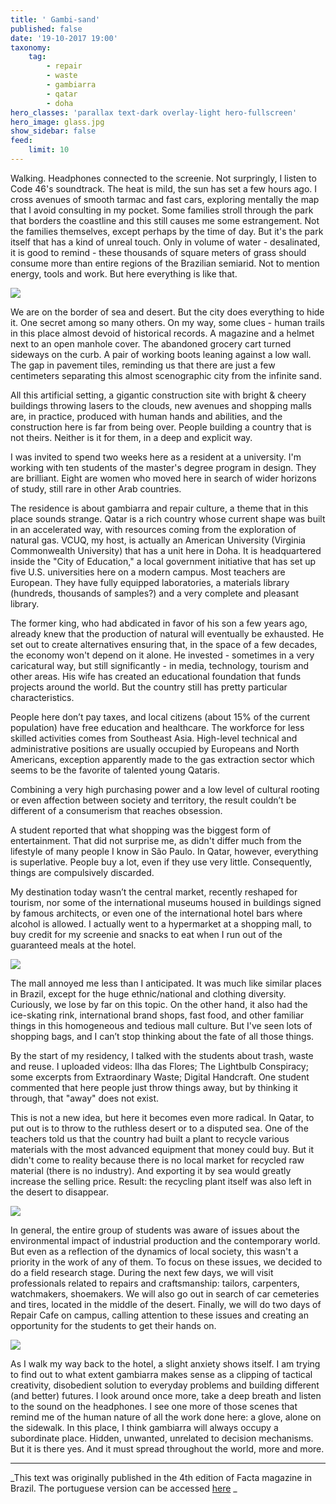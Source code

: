 ```yaml
---
title: ' Gambi-sand'
published: false
date: '19-10-2017 19:00'
taxonomy:
    tag:
        - repair
        - waste
        - gambiarra
        - qatar
        - doha
hero_classes: 'parallax text-dark overlay-light hero-fullscreen'
hero_image: glass.jpg
show_sidebar: false
feed:
    limit: 10
---
```


Walking. Headphones connected to the screenie. Not surpringly, I listen to Code 46's soundtrack. The heat is mild, the sun has set a few hours ago. I cross avenues of smooth tarmac and fast cars, exploring mentally the map that I avoid consulting in my pocket. Some families stroll through the park that borders the coastline and this still causes me some estrangement. Not the families themselves, except perhaps by the time of day. But it's the park itself that has a kind of unreal touch. Only in volume of water - desalinated, it is good to remind - these thousands of square meters of grass should consume more than entire regions of the Brazilian semiarid. Not to mention energy, tools and work. But here everything is like that.

![](cars.jpg)

We are on the border of sea and desert. But the city does everything to hide it. One secret among so many others. On my way, some clues - human trails in this place almost devoid of historical records. A magazine and a helmet next to an open manhole cover. The abandoned grocery cart turned sideways on the curb. A pair of working boots leaning against a low wall. The gap in pavement tiles, reminding us that there are just a few centimeters separating this almost scenographic city from the infinite sand.

All this artificial setting, a gigantic construction site with bright & cheery buildings throwing lasers to the clouds, new avenues and shopping malls are, in practice, produced with human hands and abilities, and the construction here is far from being over. People building a country that is not theirs. Neither is it for them, in a deep and explicit way.

I was invited to spend two weeks here as a resident at a university. I'm working with ten students of the master's degree program in design. They are brilliant. Eight are women who moved here in search of wider horizons of study, still rare in other Arab countries.

The residence is about gambiarra and repair culture, a theme that in this place sounds strange. Qatar is a rich country whose current shape was built in an accelerated way, with resources coming from the exploration of natural gas. VCUQ, my host, is actually an American University (Virginia Commonwealth University) that has a unit here in Doha. It is headquartered inside the "City of Education," a local government initiative that has set up five U.S. universities here on a modern campus. Most teachers are European. They have fully equipped laboratories, a materials library (hundreds, thousands of samples?) and a very complete and pleasant library.

The former king, who had abdicated in favor of his son a few years ago, already knew that the production of natural will eventually be exhausted. He set out to create alternatives ensuring that, in the space of a few decades, the economy won't depend on it alone. He invested - sometimes in a very caricatural way, but still significantly - in media, technology, tourism and other areas. His wife has created an educational foundation that funds projects around the world. But the country still has pretty particular characteristics.

People here don’t pay taxes, and local citizens (about 15% of the current population) have free education and healthcare. The workforce for less skilled activities comes from Southeast Asia. High-level technical and administrative positions are usually occupied by Europeans and North Americans, exception apparently made to the gas extraction sector which seems to be the favorite of talented young Qataris.

Combining a very high purchasing power and a low level of cultural rooting or even affection between society and territory, the result couldn’t be different of a consumerism that reaches obsession.

A student reported that what shopping was the biggest form of entertainment. That did not surprise me, as didn't differ much from the lifestyle of many people I know in São Paulo. In Qatar, however, everything is superlative. People buy a lot, even if they use very little. Consequently, things are compulsively discarded.

My destination today wasn’t the central market, recently reshaped for tourism, nor some of the international museums housed in buildings signed by famous architects, or even one of the international hotel bars where alcohol is allowed. I actually went to a hypermarket at a shopping mall, to buy credit for my screenie and snacks to eat when I run out of the guaranteed meals at the hotel.

![](skilled-hands.jpg)

The mall annoyed me less than I anticipated. It was much like similar places in Brazil, except for the huge ethnic/national and clothing diversity. Curiously, we lose by far on this topic. On the other hand, it also had the ice-skating rink, international brand shops, fast food, and other familiar things in this homogeneous and tedious mall culture. But I've seen lots of shopping bags, and I can’t stop thinking about the fate of all those things.

By the start of my residency, I talked with the students about trash, waste and reuse. I uploaded videos: Ilha das Flores; The Lightbulb Conspiracy; some excerpts from Extraordinary Waste; Digital Handcraft. One student commented that here people just throw things away, but by thinking it through, that "away" does not exist.

This is not a new idea, but here it becomes even more radical. In Qatar, to put out is to throw to the ruthless desert or to a disputed sea. One of the teachers told us that the country had built a plant to recycle various materials with the most advanced equipment that money could buy. But it didn't come to reality because there is no local market for recycled raw material (there is no industry). And exporting it by sea would greatly increase the selling price. Result: the recycling plant itself was also left in the desert to disappear.

![](ideas.jpg)

In general, the entire group of students was aware of issues about the environmental impact of industrial production and the contemporary world. But even as a reflection of the dynamics of local society, this wasn't a priority in the work of any of them. To focus on these issues, we decided to do a field research stage. During the next few days, we will visit professionals related to repairs and craftsmanship: tailors, carpenters, watchmakers, shoemakers. We will also go out in search of car cemeteries and tires, located in the middle of the desert. Finally, we will do two days of Repair Cafe on campus, calling attention to these issues and creating an opportunity for the students to get their hands on.

![](tiresome.jpg)

As I walk my way back to the hotel, a slight anxiety shows itself. I am trying to find out to what extent gambiarra makes sense as a clipping of tactical creativity, disobedient solution to everyday problems and building different (and better) futures. I look around once more, take a deep breath and listen to the sound on the headphones. I see one more of those scenes that remind me of the human nature of all the work done here: a glove, alone on the sidewalk. In this place, I think gambiarra will always occupy a subordinate place. Hidden, unwanted, unrelated to decision mechanisms. But it is there yes. And it must spread throughout the world, more and more.

---

_This text was originally published in the 4th edition of Facta magazine in Brazil. The portuguese version can be accessed [here](https://medium.com/@felipefonseca/gambiareia-a3c7f6156bfe) _